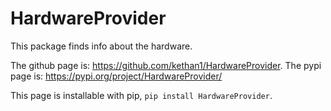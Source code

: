 # HardwareProvider

This package finds info about the hardware. 

The github page is: https://github.com/kethan1/HardwareProvider.
The pypi page is: https://pypi.org/project/HardwareProvider/

This page is installable with pip, `pip install HardwareProvider`. 
